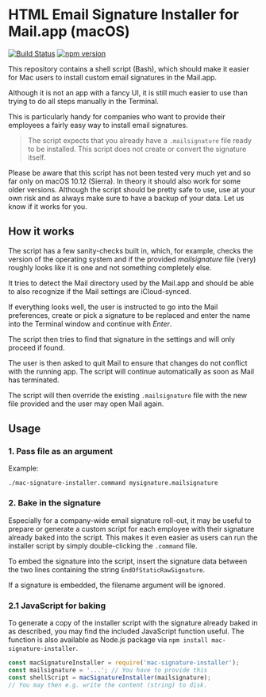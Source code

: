 # HTML Email Signature Installer for Mail.app (macOS)

[![Build Status](https://travis-ci.org/CloudUnder/mac-signature-installer.svg?branch=master)](https://travis-ci.org/CloudUnder/mac-signature-installer)
[![npm version](https://badge.fury.io/js/mac-signature-installer.svg)](https://badge.fury.io/js/mac-signature-installer)

This repository contains a shell script (Bash), which should make it easier
for Mac users to install custom email signatures in the Mail.app.

Although it is not an app with a fancy UI, it is still much easier to use
than trying to do all steps manually in the Terminal.

This is particularly handy for companies who want to provide their employees
a fairly easy way to install email signatures.

> The script expects that you already have a `.mailsignature` file ready to
be installed. This script does not create or convert the signature itself.

Please be aware that this script has not been tested very much yet and so far
only on macOS 10.12 (Sierra). In theory it should also work for some older
versions. Although the script should be pretty safe to use, use at your
own risk and as always make sure to have a backup of your data. Let us know
if it works for you.


## How it works

The script has a few sanity-checks built in, which, for example, checks the
version of the operating system and if the provided *mailsignature* file
(very) roughly looks like it is one and not something completely else.

It tries to detect the Mail directory used by the Mail.app and should be able
to also recognize if the Mail settings are iCloud-synced.

If everything looks well, the user is instructed to go into the Mail
preferences, create or pick a signature to be replaced and enter the name
into the Terminal window and continue with *Enter*.

The script then tries to find that signature in the settings and will only
proceed if found.

The user is then asked to quit Mail to ensure that changes do not conflict
with the running app. The script will continue automatically as soon as
Mail has terminated.

The script will then override the existing `.mailsignature` file with the
new file provided and the user may open Mail again.


## Usage

### 1. Pass file as an argument

Example:

```shell
./mac-signature-installer.command mysignature.mailsignature
```


### 2. Bake in the signature

Especially for a company-wide email signature roll-out, it may be useful
to prepare or generate a custom script for each employee with their
signature already baked into the script. This makes it even easier as
users can run the installer script by simply double-clicking the
`.command` file.

To embed the signature into the script, insert the signature data between
the two lines containing the string `EndOfStaticRawSignature`.

If a signature is embedded, the filename argument will be ignored.


### 2.1 JavaScript for baking

To generate a copy of the installer script with the signature already baked
in as described, you may find the included JavaScript function useful. The
function is also available as Node.js package via
`npm install mac-signature-installer`.

```js
const macSignatureInstaller = require('mac-signature-installer');
const mailsignature = '...'; // You have to provide this
const shellScript = macSignatureInstaller(mailsignature);
// You may then e.g. write the content (string) to disk.
```
